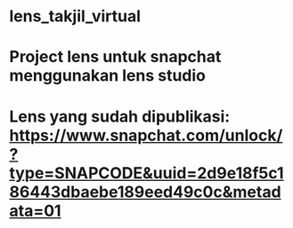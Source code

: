 # lens_takjil_virtual
# Project lens untuk snapchat menggunakan lens studio
# Lens yang sudah dipublikasi: https://www.snapchat.com/unlock/?type=SNAPCODE&uuid=2d9e18f5c186443dbaebe189eed49c0c&metadata=01

